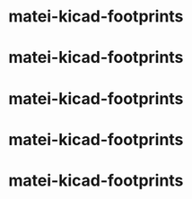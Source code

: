 # matei-kicad-footprints
# matei-kicad-footprints
# matei-kicad-footprints
# matei-kicad-footprints
# matei-kicad-footprints
